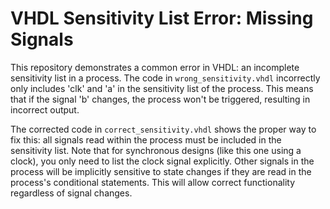 # VHDL Sensitivity List Error: Missing Signals

This repository demonstrates a common error in VHDL: an incomplete sensitivity list in a process.  The code in `wrong_sensitivity.vhdl` incorrectly only includes 'clk' and 'a' in the sensitivity list of the process. This means that if the signal 'b' changes, the process won't be triggered, resulting in incorrect output.

The corrected code in `correct_sensitivity.vhdl` shows the proper way to fix this: all signals read within the process must be included in the sensitivity list.  Note that for synchronous designs (like this one using a clock), you only need to list the clock signal explicitly.  Other signals in the process will be implicitly sensitive to state changes if they are read in the process's conditional statements. This will allow correct functionality regardless of signal changes.